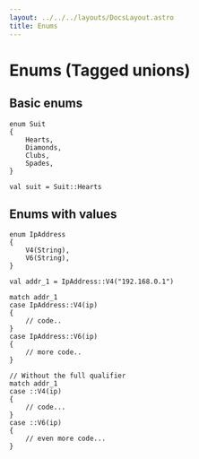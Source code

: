 ```yaml
---
layout: ../../../layouts/DocsLayout.astro
title: Enums
---
```


# Enums (Tagged unions)

## Basic enums

```thp
enum Suit
{
    Hearts,
    Diamonds,
    Clubs,
    Spades,
}

val suit = Suit::Hearts
```


## Enums with values

```thp
enum IpAddress
{
    V4(String),
    V6(String),
}

val addr_1 = IpAddress::V4("192.168.0.1")

match addr_1
case IpAddress::V4(ip)
{
    // code..
}
case IpAddress::V6(ip)
{
    // more code..
}

// Without the full qualifier
match addr_1
case ::V4(ip)
{
    // code...
}
case ::V6(ip)
{
    // even more code...
}
```



